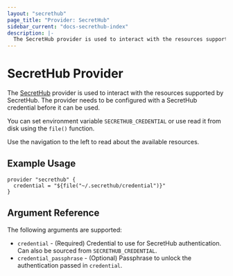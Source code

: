 ```yaml
---
layout: "secrethub"
page_title: "Provider: SecretHub"
sidebar_current: "docs-secrethub-index"
description: |-
  The SecretHub provider is used to interact with the resources supported by SecretHub. The provider needs to be properly configured before it can be used.
---
```


# SecretHub Provider

The [SecretHub](https://www.secrethub.io) provider is used to interact with the
resources supported by SecretHub. The provider needs to be configured with a SecretHub credential before it can be used.

You can set environment variable `SECRETHUB_CREDENTIAL` or use read it from disk using the `file()` function.

Use the navigation to the left to read about the available resources.

## Example Usage

```hcl
provider "secrethub" {
  credential = "${file("~/.secrethub/credential")}"
}
```

## Argument Reference

The following arguments are supported:

* `credential` - (Required) Credential to use for SecretHub authentication. Can also be sourced from `SECRETHUB_CREDENTIAL`.
* `credential_passphrase` - (Optional) Passphrase to unlock the authentication passed in `credential`.
